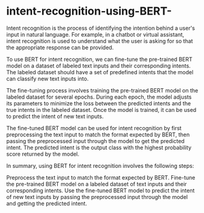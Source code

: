 # intent-recognition-using-BERT-
Intent recognition is the process of identifying the intention behind a user's input in natural language. For example, in a chatbot or virtual assistant, intent recognition is used to understand what the user is asking for so that the appropriate response can be provided.


To use BERT for intent recognition, we can fine-tune the pre-trained BERT model on a dataset of labeled text inputs and their corresponding intents. The labeled dataset should have a set of predefined intents that the model can classify new text inputs into.

The fine-tuning process involves training the pre-trained BERT model on the labeled dataset for several epochs. During each epoch, the model adjusts its parameters to minimize the loss between the predicted intents and the true intents in the labeled dataset. Once the model is trained, it can be used to predict the intent of new text inputs.

The fine-tuned BERT model can be used for intent recognition by first preprocessing the text input to match the format expected by BERT, then passing the preprocessed input through the model to get the predicted intent. The predicted intent is the output class with the highest probability score returned by the model.

In summary, using BERT for intent recognition involves the following steps:

Preprocess the text input to match the format expected by BERT.
Fine-tune the pre-trained BERT model on a labeled dataset of text inputs and their corresponding intents.
Use the fine-tuned BERT model to predict the intent of new text inputs by passing the preprocessed input through the model and getting the predicted intent.
